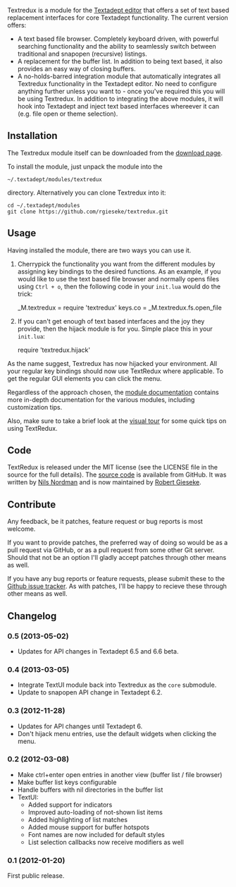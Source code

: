 Textredux is a module for the [Textadept editor](http://foicica.com/textadept/)
that offers a set of text based replacement interfaces for core Textadept
functionality. The current version offers:

* A text based file browser. Completely keyboard driven, with powerful searching
  functionality and the ability to seamlessly switch between traditional and
  snapopen (recursive) listings.
* A replacement for the buffer list. In addition to being text based, it also
  provides an easy way of closing buffers.
* A no-holds-barred integration module that automatically integrates all Textredux
  functionality in the Textadept editor. No need to configure anything further
  unless you want to - once you've required this you will be using Textredux.
  In addition to integrating the above modules, it will hook into Textadept and
  inject text based interfaces whereever it can (e.g. file open or theme selection).

## Installation

The Textredux module itself can be downloaded from the
[download page](https://github.com/rgieseke/textredux/tags).

To install the module, just unpack the module into the

    ~/.textadept/modules/textredux

directory.
Alternatively you can clone Textredux into it:

    cd ~/.textadept/modules
    git clone https://github.com/rgieseke/textredux.git

## Usage

Having installed the module, there are two ways you can use it.

1) Cherrypick the functionality you want from the different modules by assigning
key bindings to the desired functions. As an example, if you would like to use
the text based file browser and normally opens files using `Ctrl + o`, then the
following code in your `init.lua` would do the trick:

    _M.textredux = require 'textredux'
    keys.co = _M.textredux.fs.open_file

2) If you can't get enough of text based interfaces and the joy they provide,
then the hijack module is for you. Simple place this in your `init.lua`:

    require 'textredux.hijack'

As the name suggest, Textredux has now hijacked your environment. All your
regular key bindings should now use TextRedux where applicable. To get the
regular GUI elements you can click the menu.

Regardless of the approach chosen, the
[module documentation](./docs/index.html) contains more
in-depth documentation for the various modules, including customization tips.

Also, make sure to take a brief look at the [visual tour](tour.html) for some
quick tips on using TextRedux.

## Code

TextRedux is released under the MIT license (see the LICENSE file in the source
for the full details). The [source code](https://github.com/rgieseke/textredux)
is available from GitHub. It was written by
[Nils Nordman](https://github.com/nilnor)
and is now maintained by [Robert Gieseke](https://github.com/rgieseke).

## Contribute

Any feedback, be it patches, feature request or bug reports is most welcome.

If you want to provide patches, the preferred way of doing so would be as a pull
request via GitHub, or as a pull request from some other Git server. Should that
not be an option I'll gladly accept patches through other means as well.

If you have any bug reports or feature requests, please submit these to the
[Github issue tracker](https://github.com/rgieseke/textredux/issues). As with
patches, I'll be happy to recieve these through other means as well.

## Changelog

### 0.5 (2013-05-02)

- Updates for API changes in Textadept 6.5 and 6.6 beta.

### 0.4 (2013-03-05)

- Integrate TextUI module back into Textredux as the `core` submodule.
- Update to snapopen API change in Textadept 6.2.

### 0.3 (2012-11-28)

- Updates for API changes until Textadept 6.
- Don't hijack menu entries, use the default widgets when clicking the menu.

### 0.2 (2012-03-08)

- Make ctrl+enter open entries in another view (buffer list / file browser)
- Make buffer list keys configurable
- Handle buffers with nil directories in the buffer list
- TextUI:
    - Added support for indicators
    - Improved auto-loading of not-shown list items
    - Added highlighting of list matches
    - Added mouse support for buffer hotspots
    - Font names are now included for default styles
    - List selection callbacks now receive modifiers as well

### 0.1 (2012-01-20)

First public release.
